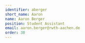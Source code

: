 ```yaml
---
identifier: aberger
short_name: Aaron
name: Aaron Berger
position: Student Assistant
email: aaron.berger@rwth-aachen.de
order: 30
---
```

<!---Aaron received his bachelor’s degree in Computer Science from TU Dortmund in 2021.During his bachelor studies, he gained work experience at Fraunhofer IML, the Chair for Logic in Computer Science at the TU Dortmund and the Institute for Artificial Intelligence in Medicine. Currently, Aaron is doing a master’s degree in computer science at RWTH Aachen. Besides his master studies, he worked at the Department of Informatics and Systems at the University of Murcia and did an internship at TNG Technology Consulting. His research interests include Machine Learning, Computer Vision and NLP. In his free time, he loves to do sports like kitesurfing, snowboarding and volleyball.--->